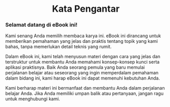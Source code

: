 <h1 style="text-align: center;" >Kata Pengantar</h1>

###  Selamat datang di eBook ini!

Kami senang Anda memilih membaca karya ini. eBook ini diran­cang untuk
memberikan pemahaman yang jelas dan praktis ten­tang topik yang kami
bahas, tanpa memerlukan detail teknis yang rumit.

Dalam eBook ini, kami telah menyusun materi dengan cara yang jelas dan
terstruktur untuk membantu Anda memahami konsep-konsep kunci serta
aplikasi praktisnya. Baik Anda seorang pemu­la yang baru memulai
perjalanan belajar atau seseorang yang ingin memperdalam pemahaman dalam
bidang ini, kami harap eBook ini dapat memenuhi kebutuhan Anda.

Kami berharap materi ini bermanfaat dan membantu Anda dalam perjalanan
belajar Anda. Jika Anda memiliki umpan balik atau pertanyaan, jangan
ragu untuk menghubungi kami.
